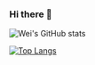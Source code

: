 ### Hi there 👋

![Wei's GitHub stats](https://github-readme-stats.vercel.app/api?username=weiningwei&show_icons=true&theme=radical&count_private=true)

[![Top Langs](https://github-readme-stats.vercel.app/api/top-langs/?username=weiningwei&layout=compact)](https://github.com/anuraghazra/github-readme-stats)
<!--
**weiningwei/weiningwei** is a ✨ _special_ ✨ repository because its `README.md` (this file) appears on your GitHub profile.

Here are some ideas to get you started:

- 🔭 I’m currently working on ...
- 🌱 I’m currently learning ...
- 👯 I’m looking to collaborate on ...
- 🤔 I’m looking for help with ...
- 💬 Ask me about ...
- 📫 How to reach me: ...
- 😄 Pronouns: ...
- ⚡ Fun fact: ...
-->
